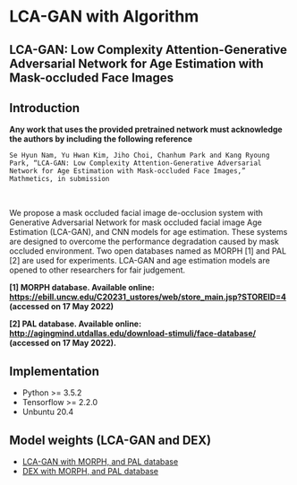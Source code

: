 # LCA-GAN with Algorithm

## LCA-GAN: Low Complexity Attention-Generative Adversarial Network for Age Estimation with Mask-occluded Face Images

## Introduction

**Any work that uses the provided pretrained network must acknowledge the authors by including the following reference**

    Se Hyun Nam, Yu Hwan Kim, Jiho Choi, Chanhum Park and Kang Ryoung Park, “LCA-GAN: Low Complexity Attention-Generative Adversarial Network for Age Estimation with Mask-occluded Face Images,” Mathmetics, in submission 
<br/>

We propose a mask occluded facial image de-occlusion system with Generative Adversarial Network for mask occluded facial image Age Estimation (LCA-GAN), and CNN models for age estimation. These systems are designed to overcome the performance degradation caused by mask occluded environment. Two open databases named as MORPH [1] and PAL [2] are used for experiments. LCA-GAN and age estimation models are opened to other researchers for fair judgement.
<br/>

**[1] MORPH database. Available online: https://ebill.uncw.edu/C20231_ustores/web/store_main.jsp?STOREID=4 (accessed on 17 May 2022)**
<br/>

**[2] PAL database. Available online: http://agingmind.utdallas.edu/download-stimuli/face-database/ (accessed on 17 May 2022).**
<br/>

## Implementation
* Python >= 3.5.2
* Tensorflow >= 2.2.0
* Unbuntu 20.4

## Model weights (LCA-GAN and DEX)
* [LCA-GAN with MORPH, and PAL database](https://drive.google.com/drive/folders/1PRyRfpB6-Im0-Jz5IEy2r-qqu5s-yg98?usp=share_link)
* [DEX with MORPH, and PAL database](https://drive.google.com/drive/folders/1hpjOsNnYlJrmtLubXITAw8y3Z-10vWvC?usp=share_link)
